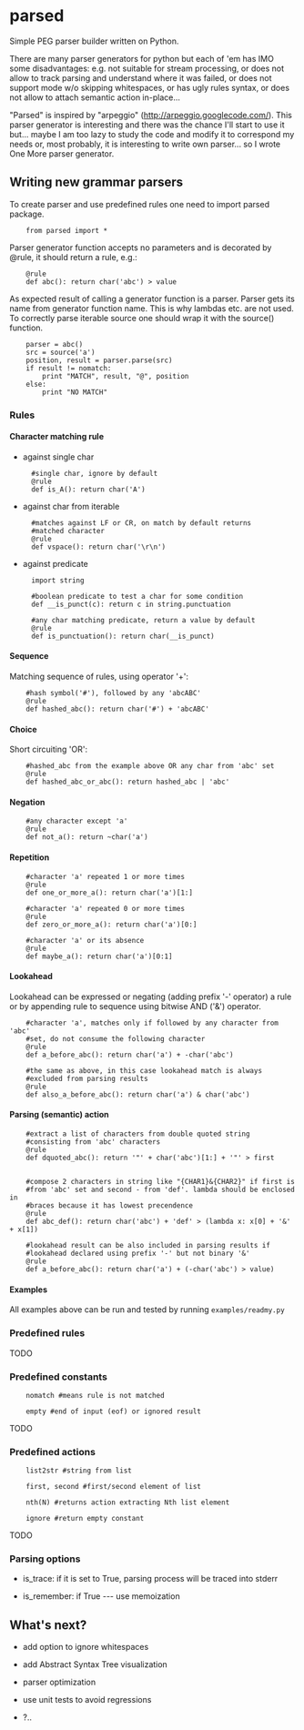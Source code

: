 parsed
======

Simple PEG parser builder written on Python.

There are many parser generators for python but each of 'em has IMO
some disadvantages: e.g. not suitable for stream processing, or does
not allow to track parsing and understand where it was failed, or does
not support mode w/o skipping whitespaces, or has ugly rules syntax,
or does not allow to attach semantic action in-place...

"Parsed" is inspired by "arpeggio"
(http://arpeggio.googlecode.com/). This parser generator is
interesting and there was the chance I'll start to use it but...
maybe I am too lazy to study the code and modify it to correspond my
needs or, most probably, it is interesting to write own parser...  so
I wrote One More parser generator.

Writing new grammar parsers
---------------------------

To create parser and use predefined rules one need to import parsed
package.

        from parsed import *

Parser generator function accepts no parameters and is decorated by
@rule, it should return a rule, e.g.:

        @rule
        def abc(): return char('abc') > value

As expected result of calling a generator function is a parser. Parser
gets its name from generator function name. This is why lambdas
etc. are not used. To correctly parse iterable source one should wrap
it with the source() function.

        parser = abc()
        src = source('a')
        position, result = parser.parse(src)
        if result != nomatch:
            print "MATCH", result, "@", position
        else:
            print "NO MATCH"

### Rules

#### Character matching rule

* against single char

        #single char, ignore by default
        @rule
        def is_A(): return char('A')

* against char from iterable

        #matches against LF or CR, on match by default returns
        #matched character
        @rule
        def vspace(): return char('\r\n')

* against predicate

        import string

        #boolean predicate to test a char for some condition
        def __is_punct(c): return c in string.punctuation

        #any char matching predicate, return a value by default
        @rule
        def is_punctuation(): return char(__is_punct)

#### Sequence

Matching sequence of rules, using operator '+':

        #hash symbol('#'), followed by any 'abcABC'
        @rule
        def hashed_abc(): return char('#') + 'abcABC'

#### Choice

Short circuiting 'OR':

        #hashed_abc from the example above OR any char from 'abc' set
        @rule
        def hashed_abc_or_abc(): return hashed_abc | 'abc'

#### Negation

        #any character except 'a'
        @rule
        def not_a(): return ~char('a')

#### Repetition

        #character 'a' repeated 1 or more times
        @rule
        def one_or_more_a(): return char('a')[1:]

        #character 'a' repeated 0 or more times
        @rule
        def zero_or_more_a(): return char('a')[0:]

        #character 'a' or its absence
        @rule
        def maybe_a(): return char('a')[0:1]

#### Lookahead

Lookahead can be expressed or negating (adding prefix '-' operator) a
rule or by appending rule to sequence using bitwise AND ('&') operator.

        #character 'a', matches only if followed by any character from 'abc'
        #set, do not consume the following character
        @rule
        def a_before_abc(): return char('a') + -char('abc')

        #the same as above, in this case lookahead match is always
        #excluded from parsing results
        @rule
        def also_a_before_abc(): return char('a') & char('abc')

#### Parsing (semantic) action

        #extract a list of characters from double quoted string
        #consisting from 'abc' characters
        @rule
        def dquoted_abc(): return '"' + char('abc')[1:] + '"' > first


        #compose 2 characters in string like "{CHAR1}&{CHAR2}" if first is
        #from 'abc' set and second - from 'def'. lambda should be enclosed in
        #braces because it has lowest precendence
        @rule
        def abc_def(): return char('abc') + 'def' > (lambda x: x[0] + '&' + x[1])

        #lookahead result can be also included in parsing results if
        #lookahead declared using prefix '-' but not binary '&'
        @rule
        def a_before_abc(): return char('a') + (-char('abc') > value)

#### Examples

All examples above can be run and tested by running `examples/readmy.py`

### Predefined rules

TODO

### Predefined constants

        nomatch #means rule is not matched

        empty #end of input (eof) or ignored result

TODO

### Predefined actions

        list2str #string from list

        first, second #first/second element of list

        nth(N) #returns action extracting Nth list element

        ignore #return empty constant

TODO

### Parsing options

* is_trace: if it is set to True, parsing process will be traced into
  stderr

* is_remember: if True --- use memoization

What's next?
------------

* add option to ignore whitespaces

* add Abstract Syntax Tree visualization

* parser optimization

* use unit tests to avoid regressions

* ?..
